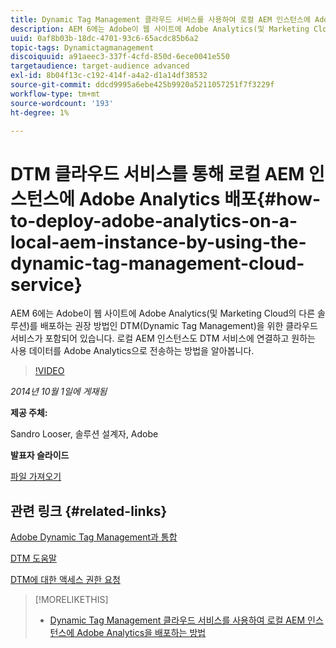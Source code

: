 ```yaml
---
title: Dynamic Tag Management 클라우드 서비스를 사용하여 로컬 AEM 인스턴스에 Adobe Analytics 배포
description: AEM 6에는 Adobe이 웹 사이트에 Adobe Analytics(및 Marketing Cloud의 다른 솔루션)를 배포하는 권장 방법인 DTM(Dynamic Tag Management)을 위한 클라우드 서비스가 포함되어 있습니다. 로컬 AEM 인스턴스도 DTM 서비스에 연결하고 원하는 사용 데이터를 Adobe Analytics으로 전송하는 방법을 알아봅니다.
uuid: 0af8b03b-18dc-4701-93c6-65acdc85b6a2
topic-tags: Dynamictagmanagement
discoiquuid: a91aeec3-337f-4cfd-850d-6ece0041e550
targetaudience: target-audience advanced
exl-id: 8b04f13c-c192-414f-a4a2-d1a14df38532
source-git-commit: ddcd9995a6ebe425b9920a5211057251f7f3229f
workflow-type: tm+mt
source-wordcount: '193'
ht-degree: 1%

---
```


# DTM 클라우드 서비스를 통해 로컬 AEM 인스턴스에 Adobe Analytics 배포{#how-to-deploy-adobe-analytics-on-a-local-aem-instance-by-using-the-dynamic-tag-management-cloud-service}

AEM 6에는 Adobe이 웹 사이트에 Adobe Analytics(및 Marketing Cloud의 다른 솔루션)를 배포하는 권장 방법인 DTM(Dynamic Tag Management)을 위한 클라우드 서비스가 포함되어 있습니다. 로컬 AEM 인스턴스도 DTM 서비스에 연결하고 원하는 사용 데이터를 Adobe Analytics으로 전송하는 방법을 알아봅니다.

>[!VIDEO](https://video.tv.adobe.com/v/19401/?quality=9)

*2014년 10월 1일에 게재됨*

**제공 주체:**

Sandro Looser, 솔루션 설계자, Adobe

**발표자 슬라이드**

[파일 가져오기](assets/dtm-10-1-2014.pdf)

## 관련 링크 {#related-links}

[Adobe Dynamic Tag Management과 통합](http://docs.adobe.com/docs/en/aem/6-0/administer/integration/marketing-cloud/dtm.html)

[DTM 도움말](https://experienceleague.adobe.com/docs/data-collection.html?lang=en)

[DTM에 대한 액세스 권한 요청](https://dtm.adobe.com/request_access)

<!--
[Get back to the Overview](https://helpx.adobe.com/experience-manager/kt/eseminars/gems/aem-index.html)
-->

>[!MORELIKETHIS]
>
>* [Dynamic Tag Management 클라우드 서비스를 사용하여 로컬 AEM 인스턴스에 Adobe Analytics을 배포하는 방법](aem-adobe-analytics-dynamic-tag-management.md)

